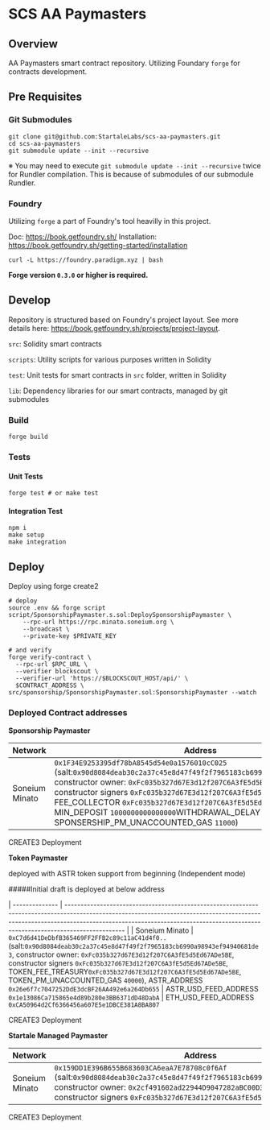 # SCS AA Paymasters

## Overview

AA Paymasters smart contract repository.
Utilizing Foundary `forge` for contracts development.

## Pre Requisites

### Git Submodules

```
git clone git@github.com:StartaleLabs/scs-aa-paymasters.git
cd scs-aa-paymasters
git submodule update --init --recursive
```

※ You may need to execute `git submodule update --init --recursive` twice for Rundler compilation. This is because of submodules of our submodule Rundler.

### Foundry

Utilizing `forge` a part of Foundry's tool heavilly in this project.

Doc: https://book.getfoundry.sh/
Installation: https://book.getfoundry.sh/getting-started/installation

```
curl -L https://foundry.paradigm.xyz | bash
```

**Forge version `0.3.0` or higher is required.**

## Develop

Repository is structured based on Foundry's project layout.
See more details here: https://book.getfoundry.sh/projects/project-layout.

`src`: Solidity smart contracts

`scripts`: Utility scripts for various purposes written in Solidity

`test`: Unit tests for smart contracts in `src` folder, written in Solidity

`lib`: Dependency libraries for our smart contracts, managed by git submodules

### Build

```
forge build
```

### Tests

#### Unit Tests

```
forge test # or make test
```

#### Integration Test

```
npm i
make setup
make integration
```

## Deploy

Deploy using forge create2

```
# deploy
source .env && forge script script/SponsorshipPaymaster.s.sol:DeploySponsorshipPaymaster \
    --rpc-url https://rpc.minato.soneium.org \
    --broadcast \
    --private-key $PRIVATE_KEY

# and verify
forge verify-contract \
  --rpc-url $RPC_URL \
  --verifier blockscout \
  --verifier-url 'https://$BLOCKSCOUT_HOST/api/' \
  $CONTRACT_ADDRESS \
src/sponsorship/SponsorshipPaymaster.sol:SponsorshipPaymaster --watch
```

### Deployed Contract addresses

**Sponsorship Paymaster**

| Network        | Address                                                                                                                                                                                                                                                      |
| -------------- | ------------------------------------------------------------------------------------------------------------------------------------------------------------------------------------------------------------------------------------------------------------ |
| Soneium Minato | `0x1F34E9253395df78bA8545d54e0a1576010cC025` (salt:`0x90d8084deab30c2a37c45e8d47f49f2f7965183cb6990a98943ef94940681de3`, constructor owner: `0xFc035b327d67E3d12f207C6A3fE5d5Ed67ADe5BE`, constructor signers `0xFc035b327d67E3d12f207C6A3fE5d5Ed67ADe5BE`, FEE_COLLECTOR `0xFc035b327d67E3d12f207C6A3fE5d5Ed67ADe5BE`, MIN_DEPOSIT `1000000000000000`WITHDRAWAL_DELAY `60`, SPONSERSHIP_PM_UNACCOUNTED_GAS `11000`) |

CREATE3 Deployment

**Token Paymaster**

deployed with ASTR token support from beginning (Independent mode)

#####Initial draft is deployed at below address

| -------------- | ------------------------------------------------------------------------------------------------------------------------------------------------------------------------------------------------------------------------------------------------------------ |
| Soneium Minato | `0xC7d6d41DeDbfB365469FF2FFB2c89c11aC41d4f0..` (salt:`0x90d8084deab30c2a37c45e8d47f49f2f7965183cb6990a98943ef94940681de3`, constructor owner: `0xFc035b327d67E3d12f207C6A3fE5d5Ed67ADe5BE`, constructor signers `0xFc035b327d67E3d12f207C6A3fE5d5Ed67ADe5BE`, TOKEN_FEE_TREASURY`0xFc035b327d67E3d12f207C6A3fE5d5Ed67ADe5BE`, TOKEN_PM_UNACCOUNTED_GAS `40000`), ASTR_ADDRESS `0x26e6f7c7047252DdE3dcBF26AA492e6a264Db655` | ASTR_USD_FEED_ADDRESS `0x1e13086Ca715865e4d89b280e3BB6371dD48DabA` | ETH_USD_FEED_ADDRESS `0xCA50964d2Cf6366456a607E5e1DBCE381A8BA807` 

CREATE3 Deployment


**Startale Managed Paymaster**

| Network        | Address                                                                                                                                                                                                                                                      |
| -------------- | ------------------------------------------------------------------------------------------------------------------------------------------------------------------------------------------------------------------------------------------------------------ |
| Soneium Minato | `0x159DD1E396B655B683603CA6eaA7E78708c0f6Af` (salt:`0x90d8084deab30c2a37c45e8d47f49f2f7965183cb6990a98943ef94940681de3`, constructor owner: `0x2cf491602ad22944D9047282aBC00D3e52F56B37`, constructor signers `0xFc035b327d67E3d12f207C6A3fE5d5Ed67ADe5BE`) |

CREATE3 Deployment